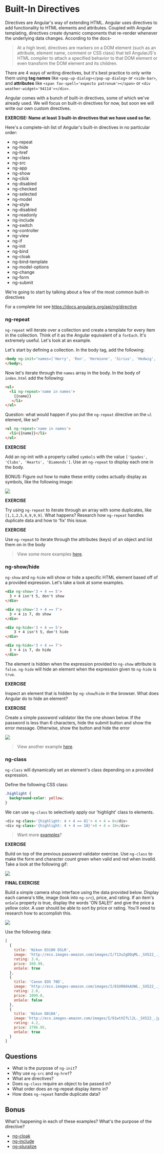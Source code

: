 # Built-In Directives

Directives are Angular's way of extending HTML. Angular uses directives to add functionality to HTML elements and attributes. Coupled with Angular templating, directives create dynamic components that re-render whenever the underlying data changes. According to the docs-

> At a high level, directives are markers on a DOM element (such as an attribute, element name, comment or CSS class) that tell AngularJS's HTML compiler to attach a specified behavior to that DOM element or even transform the DOM element and its children.

There are 4 ways of writing directives, but it's best practice to only write them using **tag names** like `<pop-up-dialog></pop-up-dialog>` or `<side-bar>`, and **attributes** like `<span fav-spell='expecto patronum'></span>` or `<div weather-widget='94114'></div>`.

Angular comes with a bunch of built-in directives, some of which we've already used. We will focus on built-in directives for now, but soon we will write our own custom directives.

**EXERCISE: Name at least 3 built-in directives that we have used so far.**

Here's a complete-ish list of Angular's built-in directives in no particular order:

* ng-repeat
* ng-hide
* ng-href
* ng-class
* ng-src
* ng-app
* ng-show
* ng-click
* ng-disabled
* ng-checked
* ng-selected
* ng-model
* ng-style
* ng-disabled
* ng-readonly
* ng-include
* ng-switch
* ng-controller
* ng-view
* ng-if
* ng-init
* ng-bind
* ng-cloak
* ng-bind-template
* ng-model-options
* ng-change
* ng-form
* ng-submit

We're going to start by talking about a few of the most common built-in directives

For a complete list see https://docs.angularjs.org/api/ng/directive

### ng-repeat

`ng-repeat` will iterate over a collection and create a template for every item in the collection. Think of it as the Angular equivalent of a `forEach`. It's extremely useful. Let's look at an example.

Let's start by defining a collection. In the body tag, add the following:

```html
<body ng-init="names=['Harry', 'Ron', 'Hermione', 'Sirius', 'Hedwig', 'Tonks']">
</body>;
```

Now let's iterate through the `names` array in the body. In the body of `index.html` add the following:

```html
<ul>
  <li ng-repeat='name in names'>
    {{name}}
   </li>
</ul>
```

Question: what would happen if you put the `ng-repeat` directive on the `ul` element, like so?

```html
<ul ng-repeat='name in names'>
  <li>{{name}}</li>
</ul>
```

**EXERCISE**

Add an ng-init with a  property called `symbols` with the value `['Spades', 'Clubs', 'Hearts', 'Diamonds']`. Use an `ng-repeat` to display each one in the body.

BONUS: Figure out how to make these entity codes actually display as symbols, like the following image:

![](http://content.screencast.com/users/ColtSteele1/folders/Jing/media/d75c95af-4729-4b8f-bf84-3b98a87f3213/00000003.png)

**EXERCISE**

Try using `ng-repeat` to iterate through an array with some duplicates, like `[1,1,2,5,6,9,9,9]`. What happens?  Research how `ng-repeat` handles duplicate data and how to 'fix' this issue.

**EXERCISE**

Use `ng-repeat` to iterate through the attributes (keys) of an object and list them on in the body

> View some more examples [here](https://github.com/gSchool/angular-examples/tree/master/ng-repeat).

### ng-show/hide

`ng-show` and `ng-hide` will show or hide a specific HTML element based off of a provided expression. Let's take a look at some examples.

```html
<div ng-show='3 + 4 == 5'>
  3 + 4 isn't 5, don't show
</div>

<div ng-show='3 + 4 == 7'>
  3 + 4 is 7, do show
</div>

<div ng-hide='3 + 4 == 5'>
    3 + 4 isn't 5, don't hide
</div>

<div ng-hide='3 + 4 == 7'>
  3 + 4 is 7, do hide
</div>
```

The element is hidden when the expression provided to `ng-show` attribute is `false`. `ng-hide` will hide an element when the expression given to `ng-hide` is `true`.

**EXERCISE**

Inspect an element that is hidden by `ng-show`/`hide` in the browser. What does Angular do to hide an element?

**EXERCISE**

Create a simple password validator like the one shown below. If the password is less than 6 characters, hide the submit button and show the error message. Otherwise, show the button and hide the error

![](http://zippy.gfycat.com/FelineEqualElectriceel.gif)

> View another example [here](https://github.com/gSchool/angular-examples/tree/master/ng-show-hide).

### ng-class

`ng-class` will dynamically set an element's class depending on a provided expression.

Define the following CSS class:

```css
.highlight {
  background-color: yellow;
}
```

We can use `ng-class` to selectively apply our 'highlight' class to elements.

```js
<div ng-class='{highlight: 4 + 4 == 8}'> 4 + 4 = 8</div>
<div ng-class='{highlight: 4 + 4 == 10}'>4 + 4 = 10</div>
```

> Want more [examples](https://github.com/mjhea0/thinkful-mentor/tree/master/angular/fundamentals/built-in-directives/ngClass/ngClass-more-examples)?

**EXERCISE**

Build on top of the previous password validator exercise. Use `ng-class` to make the form and character count green when valid and red when invalid. Take a look at the following gif:

![](http://zippy.gfycat.com/ActualBeautifulIzuthrush.gif)


**FINAL EXERCISE**

Build a simple camera shop interface using the data provided below. Display each camera's title, image (look into `ng-src`), price, and rating. If an item's `onSale` property is true, display the words 'ON SALE!!' and give the price a yellow color. A user should be able to sort by price or rating. You'll need to research how to accomplish this.

![](http://zippy.gfycat.com/UnsteadyDampCanine.gif)

Use the following data:

```js
[
  {
    title: 'Nikon D3100 DSLR',
    image: 'http://ecx.images-amazon.com/images/I/713u2gDQqML._SX522_.jpg',
    rating: 3.4,
    price: 369.99,
    onSale: true
  },
  {
    title: 'Canon EOS 70D',
    image: 'http://ecx.images-amazon.com/images/I/81U00AkAUWL._SX522_.jpg',
    rating: 2.0,
    price: 1099.0,
    onSale: false
  },
  {
    title: 'Nikon D810A',
    image:'http://ecx.images-amazon.com/images/I/91wtXIfLl2L._SX522_.jpg',
    rating: 4.2,
    price: 3796.95,
    onSale: true
  }
]
```

## Questions

* What is the purpose of `ng-init`?
* Why use `ng-src` and `ng-href`?
* What are directives?
* Does `ng-class` require an object to be passed in?
* What order does an ng-repeat display items in?
* How does `ng-repeat` handle duplicate data?

## Bonus

What's happening in each of these examples? What's the purpose of the directive?

- [ng-cloak](https://github.com/gSchool/angular-examples/tree/master/ng-cloak)
- [ng-include](https://github.com/gSchool/angular-examples/tree/master/ng-include)
- [ng-pluralize](https://github.com/gSchool/angular-examples/tree/master/ng-pluralize)
